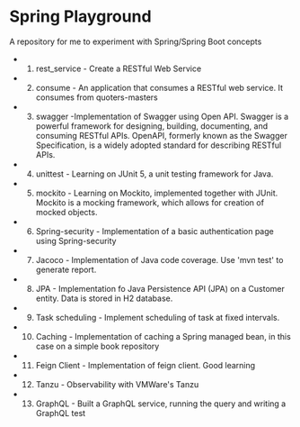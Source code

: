 # Spring Playground
A repository for me to experiment with Spring/Spring Boot concepts

* 1. rest_service - Create a RESTful Web Service

* 2. consume - An application that consumes a RESTful web service. It consumes from quoters-masters

* 3. swagger -Implementation of Swagger using Open API. Swagger is a powerful framework for designing, building, documenting, and consuming RESTful APIs. OpenAPI, formerly known as the Swagger Specification, is a widely adopted standard for describing RESTful APIs. 

* 4. unittest - Learning on JUnit 5, a unit testing framework for Java. 

* 5. mockito - Learning on Mockito, implemented together with JUnit. Mockito is a mocking framework, which allows for creation of mocked objects. 

* 6. Spring-security - Implementation of a basic authentication page using Spring-security 

* 7. Jacoco - Implementation of Java code coverage. Use 'mvn test' to generate report.

* 8. JPA - Implementation fo Java Persistence API (JPA) on a Customer entity. Data is stored in H2 database. 

* 9. Task scheduling - Implement scheduling of task at fixed intervals. 

* 10. Caching - Implementation of caching a Spring managed bean, in this case on a simple book repository

* 11. Feign Client - Implementation of feign client. Good learning

* 12. Tanzu - Observability with VMWare's Tanzu

* 13. GraphQL - Built a GraphQL service, running the query and writing a GraphQL test



